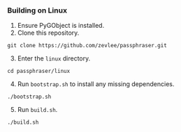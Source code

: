 ### Building on Linux
1. Ensure PyGObject is installed.
2. Clone this repository.
```
git clone https://github.com/zevlee/passphraser.git
```
3. Enter the `linux` directory.
```
cd passphraser/linux
```
4. Run `bootstrap.sh` to install any missing dependencies.
```
./bootstrap.sh
```
5. Run `build.sh`.
```
./build.sh
```

